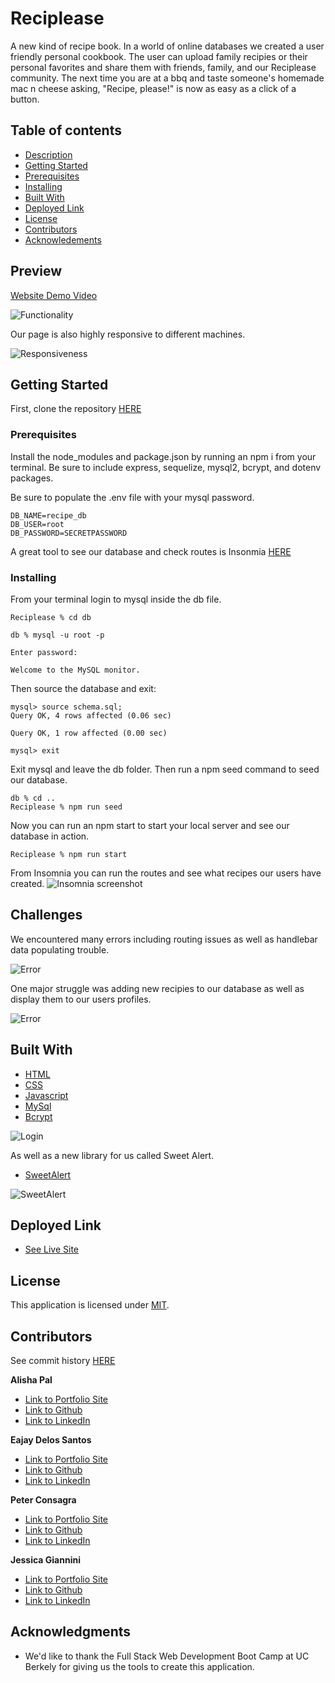 # Reciplease

A new kind of recipe book. In a world of online databases we created a user friendly personal cookbook. The user can upload family recipies or their personal favorites and share them with friends, family, and our Reciplease community. The next time you are at a bbq and taste someone's homemade mac n cheese asking, "Recipe, please!" is now as easy as a click of a button.

## Table of contents

- [Description](#description)
- [Getting Started](#getting)
- [Prerequisites](#prerequisites)
- [Installing](#installing)
- [Built With](#built)
- [Deployed Link](#deployed)
- [License](#license)
- [Contributors](#contributors)
- [Acknowledements](#acknowledements)

## Preview

[Website Demo Video](https://drive.google.com/file/d/1VLEpxVNv6LWYAhqbJMxVWTHxJbSuVpB9/view)

![Functionality](./public/img/RecipleaseOverview.gif)

Our page is also highly responsive to different machines.

![Responsiveness](./public/img/RecipleaseResponsiveness.gif)

## Getting Started

First, clone the repository [HERE](git@github.com:Pcon27/Reciplease.git)

### Prerequisites

Install the node_modules and package.json by running an npm i from your terminal. Be sure to include express, sequelize, mysql2, bcrypt, and dotenv packages.

Be sure to populate the .env file with your mysql password.

```
DB_NAME=recipe_db
DB_USER=root
DB_PASSWORD=SECRETPASSWORD
```

A great tool to see our database and check routes is Insonmia [HERE](https://insomnia.rest/download)

### Installing

From your terminal login to mysql inside the db file.

```
Reciplease % cd db

db % mysql -u root -p

Enter password:

Welcome to the MySQL monitor.
```

Then source the database and exit:

```
mysql> source schema.sql;
Query OK, 4 rows affected (0.06 sec)

Query OK, 1 row affected (0.00 sec)

mysql> exit
```

Exit mysql and leave the db folder. Then run a npm seed command to seed our database.

```
db % cd ..
Reciplease % npm run seed
```

Now you can run an npm start to start your local server and see our database in action.

```
Reciplease % npm run start
```

From Insomnia you can run the routes and see what recipes our users have created.
![Insomnia screenshot](public/img/insomiaGetRequest.png "Insomnia Screenshot")

## Challenges

We encountered many errors including routing issues as well as handlebar data populating trouble.

![Error](./public/img/RecipleaseRouteError.gif "Error Screenshot")

One major struggle was adding new recipies to our database as well as display them to our users profiles.

![Error](./public/img/RecipleaseAddRecipe.gif "Error Screenshot")

## Built With

- [HTML](https://developer.mozilla.org/en-US/docs/Web/HTML)
- [CSS](https://developer.mozilla.org/en-US/docs/Web/CSS)
- [Javascript](https://developer.mozilla.org/en-US/docs/Web/JavaScript)
- [MySql](https://www.mysql.com)
- [Bcrypt](https://www.npmjs.com/package/bcrypt)

![Login](./public/img/RecipleaseLogin.gif)

As well as a new library for us called Sweet Alert.

- [SweetAlert](www.sweetalert.com)

![SweetAlert](./public/img/RecipleaseSweetAlert.gif)

## Deployed Link

- [See Live Site](https://pacific-caverns-03345.herokuapp.com/)

## License

This application is licensed under [MIT](<(https://opensource.org/licenses/MIT)>).

## Contributors

See commit history [HERE](https://github.com/Pcon27/Reciplease/graphs/contributors)

**Alisha Pal**

- [Link to Portfolio Site](https://apal96.github.io/alisha-portfolio/)
- [Link to Github](https://github.com/apal96)
- [Link to LinkedIn](http://www.linkedin.com/in/alisha-pal-6635361b5)

**Eajay Delos Santos**

- [Link to Portfolio Site](https://www.linkedin.com/in/eajay-delos-santos-912950214/)
- [Link to Github](https://github.com/EajayD)
- [Link to LinkedIn](https://www.linkedin.com/in/eajay-delos-santos-912950214/)

**Peter Consagra**

- [Link to Portfolio Site](https://pcon27.github.io/MyWebsite/)
- [Link to Github](https://github.com/Pcon27)
- [Link to LinkedIn](https://www.linkedin.com/in/peter-consagra-4952401a8/)

**Jessica Giannini**

- [Link to Portfolio Site](https://jessgiannini.github.io/New-Web-Developer-Portfolio/)
- [Link to Github](https://github.com/jessgiannini)
- [Link to LinkedIn](https://www.linkedin.com/in/jessica-aletta-giannini-155b1310/)

## Acknowledgments

- We'd like to thank the Full Stack Web Development Boot Camp at UC Berkely for giving us the tools to create this application.

